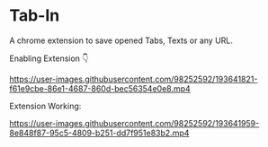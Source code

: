 # Tab-In
A chrome extension to save opened Tabs, Texts or any URL.


Enabling Extension 👇️


https://user-images.githubusercontent.com/98252592/193641821-f61e9cbe-86e1-4687-860d-bec56354e0e8.mp4



Extension Working:


https://user-images.githubusercontent.com/98252592/193641959-8e848f87-95c5-4809-b251-dd7f951e83b2.mp4

